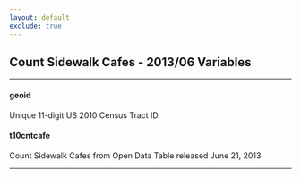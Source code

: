 ```yaml
---
layout: default
exclude: true
---
```


## Count Sidewalk Cafes - 2013/06 Variables

---

#### **geoid**
Unique 11-digit US 2010 Census Tract ID.


#### **t10cntcafe**
Count Sidewalk Cafes from Open Data Table released June 21, 2013

---

